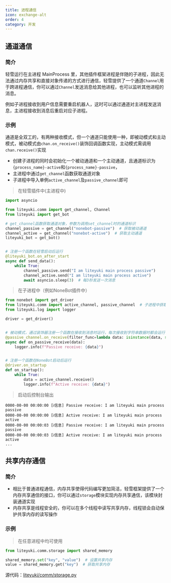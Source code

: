 ```yaml
---
title: 进程通信
icon: exchange-alt
order: 4
category: 开发
---
```


## **通道通信**

### 简介

轻雪运行在主进程 MainProcess 里，其他插件框架进程是伴随的子进程，因此无法通过内存共享和直接对象传递的方式进行通信，轻雪提供了一个通道`Channel`用于跨进程通信，你可以通过`Channel`发送消息给其他进程，也可以监听其他进程的消息。

例如子进程接收到用户信息需要重启机器人，这时可以通过通道对主进程发送消息，主进程接收到消息后重启对应子进程。

### 示例

通道是全双工的，有两种接收模式，但一个通道只能使用一种，即被动模式和主动模式，被动模式由`chan.on_receive()`装饰回调函数实现，主动模式需调用`chan.receive()`实现

- 创建子进程的同时会初始化一个被动通道和一个主动通道，且通道标识为`{process_name}-active`和`{process_name}-passive`，
- 主进程中通过`get_channel`函数获取通道对象
- 子进程中导入单例`active_channel`及`passive_channel`即可

> 在轻雪插件中(主进程中)

```python
import asyncio

from liteyuki.comm import get_channel, Channel
from liteyuki import get_bot

# get_channel函数获取通道对象，参数为调用set_channel时的通道标识
channel_passive = get_channel("nonebot-passive")  # 获取被动通道
channel_active = get_channel("nonebot-active")  # 获取主动通道
liteyuki_bot = get_bot()


# 注册一个函数在轻雪启动后运行
@liteyuki_bot.on_after_start
async def send_data():
    while True:
        channel_passive.send("I am liteyuki main process passive")
        channel_active.send("I am liteyuki main process active")
        await asyncio.sleep(3)  # 每3秒发送一次消息
```

> 在子进程中（例如NoneBot插件中）

```python
from nonebot import get_driver
from liteyuki.comm import active_channel, passive_channel  # 子进程中获取通道直接导入进程全局单例即可
from liteyuki.log import logger

driver = get_driver()


# 被动模式，通过装饰器注册一个函数在接收到消息时运行，每次接收到字符串数据时都会运行
@passive_channel.on_receive(filter_func=lambda data: isinstance(data, str))
async def on_passive_receive(data):
    logger.info(f"Passive receive: {data}")


# 注册一个函数在NoneBot启动后运行
@driver.on_startup
def on_startup():
    while True:
        data = active_channel.receive()
        logger.info(f"Active receive: {data}")
```

> 启动后控制台输出

```log
0000-00-00 00:00:00 [ℹ️信息] Passive receive: I am liteyuki main process passive
0000-00-00 00:00:00 [ℹ️信息] Active receive: I am liteyuki main process active
0000-00-00 00:00:03 [ℹ️信息] Passive receive: I am liteyuki main process passive
0000-00-00 00:00:03 [ℹ️信息] Active receive: I am liteyuki main process active
...
```

## **共享内存通信**

### 简介

- 相比于普通进程通信，内存共享使得代码编写更加简洁，轻雪框架提供了一个内存共享通信的接口，你可以通过`storage`模块实现内存共享通信，该模块封装通道实现
- 内存共享是线程安全的，你可以在多个线程中读写共享内存，线程锁会自动保护共享内存的读写操作

### 示例

> 在任意进程中均可使用

```python
from liteyuki.comm.storage import shared_memory

shared_memory.set("key", "value")  # 设置共享内存
value = shared_memory.get("key")  # 获取共享内存
```

源代码：[liteyuki/comm/storage.py](https://github.com/LiteyukiStudio/LiteyukiBot/blob/main/liteyuki/comm/storage.py)
